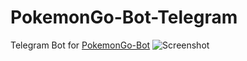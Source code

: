 # PokemonGo-Bot-Telegram
Telegram Bot for [PokemonGo-Bot](https://github.com/PokemonGoF/PokemonGo-Bot)
![Screenshot](http://image.prntscr.com/image/7822148ee74b4194b02a375cd310a201.png)
